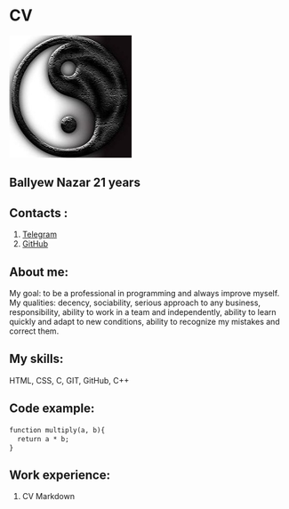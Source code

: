 # **CV**

![AVATAR](in-yan-glavnaya.jpg)

## **Ballyew Nazar 21 years**

## **Contacts :**

1. [Telegram](https://t.me/MaierDan)
2. [GitHub](https://github.com/19Nazar)

## About me:

My goal: to be a professional in programming and always improve myself.
My qualities: decency, sociability, serious approach to any business, responsibility, ability to work in a team and independently, ability to learn quickly and adapt to new conditions, ability to recognize my mistakes and correct them.

## My skills:

HTML, CSS, C, GIT, GitHub, C++

## Сode example:

```
function multiply(a, b){
  return a * b;
}
```

## Work experience:

1. CV
   Markdown
